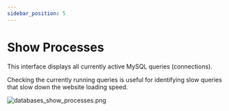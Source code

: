 ```yaml
---
sidebar_position: 5
---
```


# Show Processes

This interface displays all currently active MySQL queries (connections). 

Checking the currently running queries is useful for identifying slow queries that slow down the website loading speed.

![databases_show_processes.png](/img/panel/v1/databases/databases_show_processes.png)
